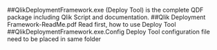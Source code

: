 ##QlikDeploymentFramework.exe (Deploy Tool) is the complete QDF package including Qlik Script and documentation.
##Qlik Deployment Framework-ReadMe.pdf Read first, how to use Deploy Tool
##QlikDeploymentFramework.exe.Config Deploy Tool configuration file need to be placed in same folder
